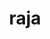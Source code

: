 ---
title: "raja"
layout: cache
categories: [package, v0.18.0]
meta: {"versions": ["0.14.0", "2022.03.0"], "compilers": ["gcc@=7.5.0"], "oss": ["ubuntu18.04"], "platforms": ["linux"], "targets": ["x86_64"], "stacks": ["data-vis-sdk", "e4s", "radiuss", "root"], "num_specs": 3, "num_specs_by_stack": {"root": 3, "e4s": 2, "radiuss": 1, "data-vis-sdk": 1}}
spec_details: [{"hash": "ymstityit2ep7ivnfk2f4k6d7xogpwpn", "compiler": "gcc@=7.5.0", "versions": ["2022.03.0"], "os": "ubuntu18.04", "platform": "linux", "target": "x86_64", "variants": ["build_type=RelWithDebInfo", "~cuda", "+examples", "+exercises", "~ipo", "+openmp", "~rocm", "+shared", "~tests"], "stacks": ["root", "e4s", "radiuss"], "size": "-", "tarball": "https://binaries.spack.io/v0.18.0/build_cache/linux-ubuntu18.04-x86_64/gcc-7.5.0/raja-2022.03.0/linux-ubuntu18.04-x86_64-gcc-7.5.0-raja-2022.03.0-ymstityit2ep7ivnfk2f4k6d7xogpwpn.spack"}, {"hash": "2tkjr2tlarue5m4rmbmjv4bcyybj7bnp", "compiler": "gcc@=7.5.0", "versions": ["0.14.0"], "os": "ubuntu18.04", "platform": "linux", "target": "x86_64", "variants": ["build_type=RelWithDebInfo", "~cuda", "+examples", "+exercises", "~ipo", "+openmp", "~rocm", "+shared", "~tests"], "stacks": ["data-vis-sdk", "root"], "size": "-", "tarball": "https://binaries.spack.io/v0.18.0/build_cache/linux-ubuntu18.04-x86_64/gcc-7.5.0/raja-0.14.0/linux-ubuntu18.04-x86_64-gcc-7.5.0-raja-0.14.0-2tkjr2tlarue5m4rmbmjv4bcyybj7bnp.spack"}, {"hash": "jxteitjplbaimxgvhds4tke7lpndmhkx", "compiler": "gcc@=7.5.0", "versions": ["2022.03.0"], "os": "ubuntu18.04", "platform": "linux", "target": "x86_64", "variants": ["build_type=RelWithDebInfo", "+cuda", "cuda_arch=70", "+examples", "+exercises", "~ipo", "+openmp", "~rocm", "+shared", "~tests"], "stacks": ["root", "e4s"], "size": "-", "tarball": "https://binaries.spack.io/v0.18.0/build_cache/linux-ubuntu18.04-x86_64/gcc-7.5.0/raja-2022.03.0/linux-ubuntu18.04-x86_64-gcc-7.5.0-raja-2022.03.0-jxteitjplbaimxgvhds4tke7lpndmhkx.spack"}]
---